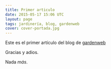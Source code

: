 ```yaml
---
title: Primer articulo
date: 2015-05-17 15:06 UTC
layout: page
tags: jardinería, blog, gardenweb
cover: cover-portada.jpg 
---
```


Este es el primer artículo del blog de [gardenweb](http://www.gardenweb.es)

Gracias y adios.

Nada *más*.

